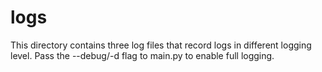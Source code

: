 # logs
This directory contains three log files that record logs in different logging level.
Pass the --debug/-d flag to main.py to enable full logging.